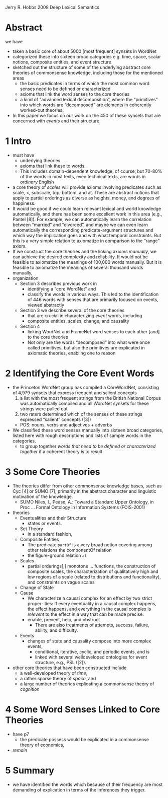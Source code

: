 Jerry R. Hobbs
2008
Deep Lexical Semantics

# Abstract

we have 
  * taken a basic core of about 5000 [most frequent] synsets in WordNet 
  * categorized these into sixteen broad categories
    e.g. time, space, scalar notions, composite entities, and event structure
  * sketched out the structure of some of the underlying abstract core theories
    of commonsense knowledge, including those for the mentioned areas
    * the basic predicates in terms of which the most common word senses need
      to be defined or characterized
    * axioms that link the word senses to the core theories
    * a kind of “advanced lexical decomposition”, where the “primitives” into
      which words are “decomposed” are elements in coherently worked-out
      theories. 
* In this paper we focus on our work on the 450 of these synsets that are
  concerned with _events_ and their structure.
  
# 1 Intro

* must have 
  * underlying theories
  * axioms that link these to words. 
  * This includes domain-dependent knowledge, of course, but 70-80% of the
    words in most texts, even technical texts, are words in _ordinary_ English
* a core theory of _scales_ will provide axioms involving predicates such as
  scale, <, subscale, top, bottom, and at. These are abstract notions that
  apply to partial orderings as diverse as heights, money, and degrees of
  happiness.
* It would be good if we could learn relevant lexical and world knowledge
  automatically, and there has been some excellent work in this area (e.g.,
  Pantel [8]).  For example, we can automatically learn the correlation between
  “married” and “divorced”, and maybe we can even learn automatically the
  corresponding predicate-argument structures and which way the implication
  goes and with what temporal constraints. But this is a very simple relation
  to axiomatize in comparison to the “range” axiom.
* If we construct the core theories and the linking axioms _manually_, we can
  achieve the desired complexity and reliability. It would not be feasible to
  axiomatize the meanings of 100,000 words manually. But it is feasible to
  axiomatize the meanings of several thousand words manually,
* organization
  * Section 3 describes previous work in 
    * identifying a “core WordNet” and
    * classify the words in various ways. This led to the identification of 446
      words with senses that are primarily focused on events, viewed abstractly
  * Section 3 we describe several of the core theories 
    * that are crucial in characterizing _event_ words, including 
    * composite entities, scales, change, and causality
  * Section 4
    * linking WordNet and FrameNet word senses to each other [and] to the core
      theories
    * Not only are the words “decomposed” into what were once called
      primitives, but also the primitives are explicated in axiomatic theories,
      enabling one to reason

# 2 Identifying the Core Event Words

* the Princeton WordNet group has compiled a CoreWordNet, consisting of 4,979
  synsets that express frequent and salient concepts
  1. a list with the most frequent strings from the British National Corpus was
     automatically compiled and all WordNet synsets for these strings were
     pulled out
  2. two raters determined which of the senses of these strings expressed
     “salient” concepts ([3])
  * POS: nouns, verbs and adjectives + adverbs
* We classified these word senses manually into sixteen broad categories,
  listed here with rough descriptions and lists of sample words in the
  categories.
  * to group together _words that need to be defined or characterized together_
    if a coherent theory is to result.

# 3 Some Core Theories

* The theories differ from other commonsense knowledge bases, such as Cyc [4]
  or SUMO [7], primarily in the abstract character and linguistic motivation of
  the knowledge.
  * SUMO
  Niles, I., Pease, A.: 
  Toward a Standard Upper Ontology, 
  in Proc ... Formal Ontology in Information Systems (FOIS-2001)
* theories
  * Eventualities and their Structure
    * states or events.
  * Set Theory
    * in a standard fashion,
  * Composite Entities
    * The predicate `partOf` is a very broad notion 
      covering among other relations the componentOf relation
    * the figure-ground relation `at`
  * Scales
    * partial orderings[,] monotone ... functions, the construction of
      composite scales, the characterization of qualitatively high and low
      regions of a scale (related to distributions and functionality), and
      constraints on vague scales
  * Change of State
  * Cause
    * We characterize a causal complex for an effect by two strict proper-
      ties: If every eventuality in a causal complex happens, the effect
      happens, and everything in the causal complex is _relevent_ to the effect
      in a way that can be made precise.
    * enable, prevent, help, and obstruct
      * There are also treatments of 
        attempts, success, failure, ability, and
        difficulty.
  * Events
    * changes of state and causality compose into more complex events,
      * conditional, iterative, cyclic, and periodic events, and is 
      * linked with several welldeveloped ontologies for event structure,
        e.g., PSL ([2]).  
* other core theories that have been constructed include 
  * a well-developed theory of _time_, 
  * a rather sparse theory of _space_, and 
  * a large number of theories explicating a commonsense theory of _cognition_

# 4 Some Word Senses Linked to Core Theories

* have p7
  * the predicate possess would be explicated in a commonsense theory of
    economics,
* _remain_

# 5 Summary

* we have identified the words which because of their frequency are most
  demanding of explication in terms of the inferences they trigger.
